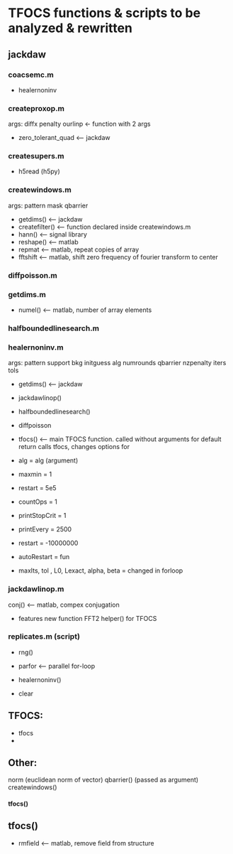 # TFOCS functions & scripts to be analyzed & rewritten


## jackdaw

### coacsemc.m
* healernoninv

### createproxop.m
args:
    diffx
    penalty
    ourlinp <- function with 2 args

* zero_tolerant_quad <-- jackdaw

### createsupers.m
* h5read (h5py)

### createwindows.m
args: 
    pattern
    mask
    qbarrier

* getdims() <-- jackdaw
* createfilter() <-- function declared inside createwindows.m
* hann() <-- signal library
* reshape() <-- matlab
* repmat <-- matlab, repeat copies of array
* fftshift <-- matlab, shift zero frequency of fourier transform to center

### diffpoisson.m

### getdims.m
* numel() <-- matlab, number of array elements

### halfboundedlinesearch.m

### healernoninv.m
args:
    pattern
    support
    bkg
    initguess
    alg
    numrounds
    qbarrier
    nzpenalty
    iters
    tols

* getdims() <-- jackdaw
* jackdawlinop()
* halfboundedlinesearch()
* diffpoisson

* tfocs() <-- main TFOCS function. called without arguments for default return
calls tfocs, changes options for
- alg = alg (argument)
- maxmin = 1
- restart = 5e5
- countOps = 1
- printStopCrit = 1
- printEvery = 2500
- restart = -10000000
- autoRestart = fun

- maxIts, tol , L0, Lexact, alpha, beta = changed in forloop


### jackdawlinop.m
conj() <-- matlab, compex conjugation

* features new function FFT2 helper() for TFOCS

### replicates.m (script)
* rng()

* parfor <-- parallel for-loop

* healernoninv()
* clear


## TFOCS: 
* tfocs
* 

## Other:
norm (euclidean norm of vector)
qbarrier() (passed as argument)
createwindows()


#### tfocs()

## tfocs()

* rmfield <-- matlab, remove field from structure

